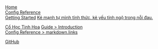<!-- relative path -->

[Home](../README.md)  
[Config Reference](../reference/config.md)  
[Getting Started](./getting-started.md)
[Kẻ mạnh tự mình tỉnh thức, kẻ yếu tỉnh ngộ trong nỗi đau.](./ke-manh-tu-minh-tinh-thuc.md)

<!-- absolute path -->

[Cổ Học Tinh Hoa](category/co-hoc-tinh-hoa)
[Guide > Introduction](/guide/introduction.md)  
[Config Reference > markdown.links](/reference/config.md#links)

<!-- URL -->

[GitHub](https://github.com)
